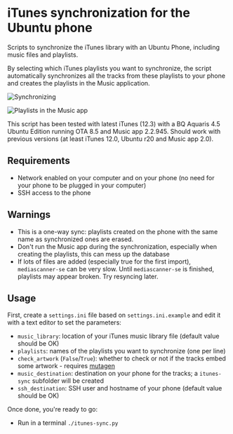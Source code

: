 # iTunes synchronization for the Ubuntu phone

Scripts to synchronize the iTunes library with an Ubuntu Phone, including music files and playlists.


By selecting which iTunes playlists you want to synchronize, the script automatically synchronizes all the tracks from these playlists to your phone and creates the playlists in the Music application.

![Synchronizing](http://v7.thomasmuguet.info/img/pages/projects-2015-04-06-itunes-synchronization-for-the-ubuntu-phone/syncing.png)

![Playlists in the Music app](http://v7.thomasmuguet.info/img/pages/projects-2015-04-06-itunes-synchronization-for-the-ubuntu-phone/screenshot.png)

This script has been tested with latest iTunes (12.3) with a BQ Aquaris 4.5 Ubuntu Edition running OTA 8.5 and Music app 2.2.945. Should work with previous versions (at least iTunes 12.0, Ubuntu r20 and Music app 2.0).


## Requirements

* Network enabled on your computer and on your phone (no need for your phone to be plugged in your computer)
* SSH access to the phone

## Warnings

* This is a one-way sync: playlists created on the phone with the same name as synchronized ones are erased.
* Don't run the Music app during the synchronization, especially when creating the playlists, this can mess up the database
* If lots of files are added (especially true for the first import), `mediascanner-se` can be very slow. Until `mediascanner-se` is finished, playlists may appear broken. Try resyncing later.

## Usage

First, create a `settings.ini` file based on `settings.ini.example` and edit it with a text editor to set the parameters:
* `music_library`: location of your iTunes music library file (default value should be OK)
* `playlists`: names of the playlists you want to synchronize (one per line)
* `check_artwork` (`False`/`True`): whether to check or not if the tracks embed some artwork - requires [mutagen](https://bitbucket.org/lazka/mutagen)
* `music_destination`: destination on your phone for the tracks; a `itunes-sync` subfolder will be created
* `ssh_destination`: SSH user and hostname of your phone (default value should be OK)

Once done, you're ready to go:

* Run in a terminal `./itunes-sync.py`

